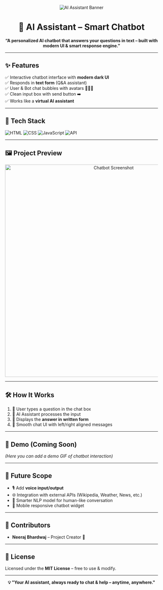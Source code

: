 <!-- Banner -->
<p align="center">
  <img src="https://img.shields.io/badge/🤖-AI%20Assistant%20Chatbot-blue?style=for-the-badge" alt="AI Assistant Banner" />
</p>

<h1 align="center">🤖 AI Assistant – Smart Chatbot</h1>

<p align="center">
   <b>“A personalized AI chatbot that answers your questions in text – built with modern UI & smart response engine.”</b>
</p>

---

## ✨ Features
✅ Interactive chatbot interface with **modern dark UI**  
✅ Responds in **text form** (Q&A assistant)  
✅ User & Bot chat bubbles with avatars 🧑‍💻🤖  
✅ Clean input box with send button ➡️  
✅ Works like a **virtual AI assistant**  

---

## 🚀 Tech Stack
![HTML](https://img.shields.io/badge/Frontend-HTML-orange?style=for-the-badge&logo=html5)
![CSS](https://img.shields.io/badge/Style-CSS-blue?style=for-the-badge&logo=css3)
![JavaScript](https://img.shields.io/badge/Logic-JavaScript-yellow?style=for-the-badge&logo=javascript)
![API](https://img.shields.io/badge/AI-API-green?style=for-the-badge)

---

## 🖼️ Project Preview
<p align="center">
  <img src="screenshot.png" width="700" alt="Chatbot Screenshot"/>
</p>

---

## 🛠 How It Works
1. 👤 User types a question in the chat box  
2. 🤖 AI Assistant processes the input  
3. 📩 Displays the **answer in written form**  
4. 💬 Smooth chat UI with left/right aligned messages  

---

## 📸 Demo (Coming Soon)
*(Here you can add a demo GIF of chatbot interaction)*  

---

## 🌟 Future Scope
- 🎙️ Add **voice input/output**  
- 🌐 Integration with external APIs (Wikipedia, Weather, News, etc.)  
- 🧠 Smarter NLP model for human-like conversation  
- 📱 Mobile responsive chatbot widget  

---

## 🤝 Contributors
- **Neeraj Bhardwaj** – Project Creator 🚀  

---

## 📜 License
Licensed under the **MIT License** – free to use & modify.  

---

<p align="center">
  <b>💡 "Your AI assistant, always ready to chat & help – anytime, anywhere."</b>
</p>
